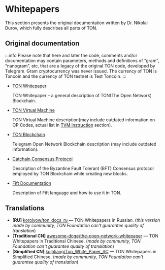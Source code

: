 # Whitepapers

This section presents the original documentation written by Dr. Nikolai Durov, which fully describes all parts of TON.

## Original documentation

:::info
Please note that here and later the code, comments and/or documentation may contain parameters, methods and definitions of “gram”, “nanogram”, etc, that are a legacy of the original TON code, developed by Telegram. Gram cryptocurrency was never issued. The currency of TON is Toncoin and the currency of TON testnet is Test Toncoin.
:::

* [TON Whitepaper](https://docs.ton.org/ton.pdf)

  TON Whitepaper – a general description of TON(The Open Network) Blockchain.

* [TON Virtual Machine](https://docs.ton.org/tvm.pdf)

  TON Virtual Machine description(may include outdated information on OP Codes, actual list in [TVM Instruction](https://docs.ton.org/learn/tvm-instructions/tvm-overview) section).

* [TON Blockchain](https://docs.ton.org/tblkch.pdf)

  Telegram Open Network Blockchain description (may include outdated information).

* [Catchain Consensus Protocol](https://docs.ton.org/catchain.pdf)

  Description of the Byzantine Fault Tolerant (BFT) Consensus protocol employed by TON Blockchain while creating new blocks.

* [Fift Documentation](https://docs.ton.org/fiftbase.pdf)

  Description of Fift language and how to use it in TON.

## Translations

* **\[RU]** [korolyow/ton_docs_ru](https://github.com/Korolyow/TON_docs_ru) — TON Whitepapers in Russian. (*this version made by community, TON Foundation can't guarantee quality of translation*)
* **\[Traditional CN]** [awesome-doge/the-open-network-whitepaper](https://github.com/awesome-doge/TON_Paper/blob/main/zh_ton.pdf) — TON Whitepapers in Traditional Chinese. (*made by community, TON Foundation can't guarantee quality of translation*)
* **\[Simplified CN]** [kojhliang/Ton_White_Paper_SC](https://github.com/kojhliang/Ton_White_Paper_SC/blob/main/Ton%E5%8C%BA%E5%9D%97%E9%93%BE%E7%99%BD%E7%9A%AE%E4%B9%A6_%E7%AE%80%E4%BD%93%E4%B8%AD%E6%96%87%E7%89%88.pdf) — TON Whitepapers in Simplified Chinese. (*made by community, TON Foundation can't guarantee quality of translation*)
